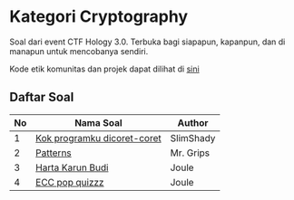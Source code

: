 # Kategori Cryptography

Soal dari event CTF Hology 3.0. Terbuka bagi siapapun, kapanpun, dan di manapun untuk mencobanya sendiri.

Kode etik komunitas dan projek dapat dilihat di [sini](../CODE_OF_CONDUCT.md)

## Daftar Soal
| No  | Nama Soal                                                            | Author    |
| --- | -------------------------------------------------------------------- | --------- |
| 1   | [Kok programku dicoret-coret](kok-programku-dicoret-coret/README.md) | SlimShady |
| 2   | [Patterns](patterns/README.md)                                       | Mr. Grips |
| 3   | [Harta Karun Budi](Harta%20Karun%20Budi/README.md)                   | Joule     |
| 4   | [ECC pop quizzz](ECC%20pop%20quizzz/README.md)                       | Joule     |

<!-- TODO Tabel -->
